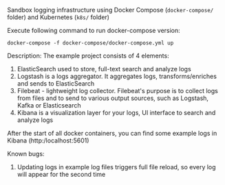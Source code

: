 Sandbox logging infrastructure using Docker Compose (`docker-compose/` folder) and Kubernetes (`k8s/` folder)

Execute following command to run docker-compose version:
```
docker-compose -f docker-compose/docker-compose.yml up
```

Description:
The example project consists of 4 elements:
1) ElasticSearch used to store, full-text search and analyze logs
2) Logstash is a logs aggregator. It aggregates logs, transforms/enriches and sends to ElasticSearch
3) Filebeat - lightweight log collector. Filebeat's purpose is to collect logs from files and to send to various output sources, such as Logstash, Kafka or Elasticsearch
4) Kibana is a visualization layer for your logs, UI interface to search and analyze logs

After the start of all docker containers, you can find some example logs in Kibana (http:/localhost:5601)

Known bugs:
1) Updating logs in example log files triggers full file reload, so every log will appear for the second time
